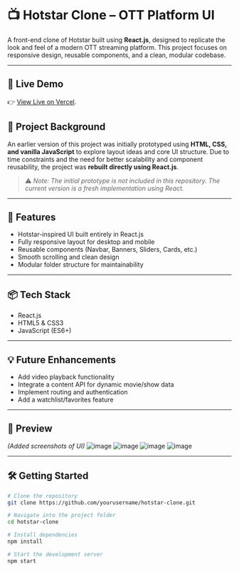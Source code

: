 # 📺 Hotstar Clone – OTT Platform UI

A front-end clone of Hotstar built using **React.js**, designed to replicate the look and feel of a modern OTT streaming platform. This project focuses on responsive design, reusable components, and a clean, modular codebase.

---
## 🔗 Live Demo

👉 [View Live on Vercel](hotstar-clone-jade.vercel.app/).

## 🔄 Project Background

An earlier version of this project was initially prototyped using **HTML, CSS, and vanilla JavaScript** to explore layout ideas and core UI structure. Due to time constraints and the need for better scalability and component reusability, the project was **rebuilt directly using React.js**. 

> ⚠️ *Note: The initial prototype is not included in this repository. The current version is a fresh implementation using React.*

---

## 🚀 Features

- Hotstar-inspired UI built entirely in React.js
- Fully responsive layout for desktop and mobile
- Reusable components (Navbar, Banners, Sliders, Cards, etc.)
- Smooth scrolling and clean design
- Modular folder structure for maintainability

---

## 📦 Tech Stack

- React.js
- HTML5 & CSS3
- JavaScript (ES6+)

---

## 💡 Future Enhancements

- Add video playback functionality
- Integrate a content API for dynamic movie/show data
- Implement routing and authentication
- Add a watchlist/favorites feature

---

## 📸 Preview

*(Added screenshots of UI)*
![image](https://github.com/user-attachments/assets/ab6ebcd8-ad29-47b7-99ed-7e4dec770877)
![image](https://github.com/user-attachments/assets/15d677b2-5474-4730-b5c5-d0fd0c0b2cc3)
![image](https://github.com/user-attachments/assets/91de2d45-6639-4341-868b-bc5423a08360)
![image](https://github.com/user-attachments/assets/0cc0c549-7902-410b-ace2-d1d55af4523c)





---

## 🛠️ Getting Started

```bash
# Clone the repository
git clone https://github.com/yourusername/hotstar-clone.git

# Navigate into the project folder
cd hotstar-clone

# Install dependencies
npm install

# Start the development server
npm start
